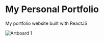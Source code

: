# My Personal Portfolio

My portfolio website built with ReactJS

![Artboard 1](https://github.com/user-attachments/assets/3d339af8-f7aa-4d3d-8a7b-9a9e4a2e85d2)


